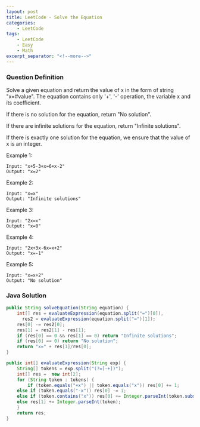 ```yaml
---
layout: post
title: LeetCode - Solve the Equation
categories:
    - LeetCode
tags:
    - LeetCode
    - Easy
    - Math
excerpt_separator: "<!--more-->"
---
```


### Question Definition

Solve a given equation and return the value of x in the form of string "x=#value". The equation contains only '+', '-' operation, the variable x and its coefficient.

If there is no solution for the equation, return "No solution".

If there are infinite solutions for the equation, return "Infinite solutions".

If there is exactly one solution for the equation, we ensure that the value of x is an integer.

Example 1:
```
Input: "x+5-3+x=6+x-2"
Output: "x=2"
```
Example 2:
```
Input: "x=x"
Output: "Infinite solutions"
```
Example 3:
```
Input: "2x=x"
Output: "x=0"
```
Example 4:
```
Input: "2x+3x-6x=x+2"
Output: "x=-1"
```
Example 5:
```
Input: "x=x+2"
Output: "No solution"
```

### Java Solution
```java
public String solveEquation(String equation) {
    int[] res = evaluateExpression(equation.split("=")[0]),
  	  res2 = evaluateExpression(equation.split("=")[1]);
    res[0] -= res2[0];
    res[1] = res2[1] - res[1];
    if (res[0] == 0 && res[1] == 0) return "Infinite solutions";
    if (res[0] == 0) return "No solution";
    return "x=" + res[1]/res[0];
}

public int[] evaluateExpression(String exp) {
    String[] tokens = exp.split("(?=[-+])");
    int[] res =  new int[2];
    for (String token : tokens) {
        if (token.equals("+x") || token.equals("x")) res[0] += 1;
	else if (token.equals("-x")) res[0] -= 1;
	else if (token.contains("x")) res[0] += Integer.parseInt(token.substring(0, token.indexOf("x")));
	else res[1] += Integer.parseInt(token);
    }
    return res;
}
```